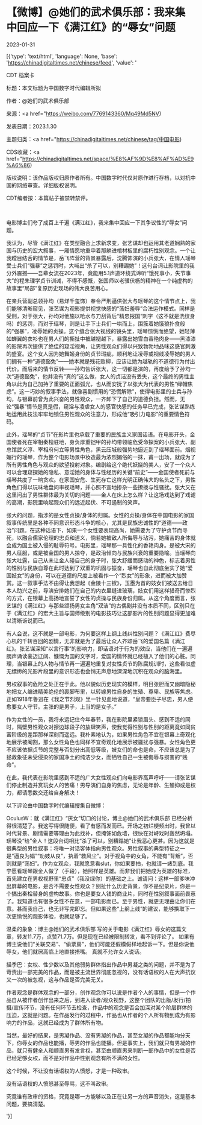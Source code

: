 # 【微博】@她们的武术俱乐部：我来集中回应一下《满江红》的“辱女”问题

2023-01-31

[{'type': 'text/html', 'language': None, 'base': 'https://chinadigitaltimes.net/chinese/feed', 'value': '

CDT 档案卡

标题：本文标题为中国数字时代编辑所拟

作者：@她们的武术俱乐部

来源：<a href="https://weibo.com/7769143360/Mq49Md5NV)

发表日期：2023.1.30

主题归类：<a href="https://chinadigitaltimes.net/chinese/tag/中国电影)

CDS收藏：<a href="https://chinadigitaltimes.net/space/%E8%AF%9D%E8%AF%AD%E9%A6%86)

版权说明：该作品版权归原作者所有。中国数字时代仅对原作进行存档，以对抗中国的网络审查。详细版权说明。





CDT编者按：本篇帖子被禁转禁评。

&emsp;

电影博主们夸了成百上千遍《满江红》，我来集中回应一下其争议性的“辱女”问题。

我认为，尽管《满江红》在类型融合上求新求变，张艺谋却也运用其老道娴熟的家国与历史的宏大叙事，一厢情愿地重申着那躺进棺材板里的腐朽性别观念。一个让我瞠目结舌的情节是，岳飞阵营的背景暴露后，沈腾饰演的小兵张大，在情人瑶琴受士兵们“强暴”之惩罚时，大喊出“杀了可以，别糟蹋她”！这句台词让影院里的我分外震撼——吾辈女流在2023年，竟能用5.1声道环绕式谛听“饿死事小，失节事大”的程朱理学贞节训诫，不得不感慨，张国师以老骥伏枥的精神在一个纯虚构的故事里“局部”复原历史现场的伟大良苦用心。

在亲兵营副总领孙均（易烊千玺饰）奉令严刑逼供张大与瑶琴的这个情节点上，我们能够清晰窥见，张艺谋为观影提供视觉快感的“荡妇羞辱”合法运作模式。同样是受刑，对于张大，孙均对他施以呛水与刀刮背后“精忠报国”刺字（这不就是洗纹身吗）的惩罚，而对于瑶琴，则是让手下士兵们一哄而上，围簇着她饿狼扑食般的“强暴”，凌辱她的贞操。这个缝合张大视线的镜头里，瑶琴惊慌而绝望，她轻薄如蝉翼的衣衫也在男人们的撕扯中被越褪越下，暴露出她雪白香艳肉身——黑漆漆的影院再次提供了绝佳的窥淫视角，让男性观众们得以兴致勃勃地品味这感官刺激的盛宴。这个女人因为她舞姬身份的贞节瑕疵，顺利地让凌辱或视线凌辱她的男人们拥有一种“道德豁免”——她本就是残花败柳，应该让她为越轨的不道德行为付出代价。而后来的情节反转——孙均告诉张大，这一切都是演的，再度给予了孙均一次“道德豁免”，他并没有“真的”这么做，女人的贞洁没有丢失，这个最终的男性主角以此为自己加持了重要的正面弧光，也从而安抚了以张大为代表的男性“绿帽焦虑”。这一巧妙的叙事手法，就像喜剧惯用的“恐慌解除”，使得电影里的士兵与孙均，与银幕前曾为此兴奋的男性观众，一齐卸下了自己的道德负担。然而，无论“强暴”情节是真是假，窥淫与凌虐女人的感官快感的任务早已完成，张艺谋熟练地运用此技法牢牢地锁住男性观众的注意力，形成他“吸引力电影”的重要情色符码。

此外，瑶琴的“贞节”在影片里也承载了重要的民族主义家国话语。在电影开头，金国使者死在宰相秦桧驻地，身负厚重铠甲的孙均带领临危受命探案的小兵张大、副总馆武义淳、宰相府何立等男性角色，黑云压城般强势地逼近到了瑶琴面前。烟视媚行的瑶琴，作为整个电影场景中妆造最为浓烈媚俗的一抹，甫一出场，就成为了所有男性角色与观众的欲望投射对象。编剧给这个绝代妖娆的美人，安了一个众人可以合理窥探她的隐私、意淫她的身体与性经历的关键“前史”——金国使者死前与瑶琴共度了一晌贪欢。在家国安危、生死存亡这样光明正确伟大的名头之下，男性角色们得以玩味地盘问审视瑶琴，并心照不宣地掺杂一些撩拨与性骚扰。张大又在这里问出了男性群体最为关切的问题——金人在床上怎么样？让这场戏达到了戏谑的高潮，影院里响起观众们的远近起伏、不可遏制的笑声。

张大的问题，指涉的是女性贞操/身体的归属。女性的贞操/身体在中国电影的家国叙事传统里是各种不同意识形态斗争的核心，尤其是民族忠诚性的“道德——政治”问题。在这种话语下，如果一个女性要表现高尚，她需要为了守护贞节而寻死，以融合儒家伦理的忠贞和道义，倘若她被敌人所侮辱与玷污，她痛苦的身体就会成为国土被入侵的耻辱符号。电影里，瑶琴那一具性化的香艳肉身。是被大宋的男人征服，或是被金国的男人掠夺，是政治倾向与民族兴衰的重要隐喻。当瑶琴向张大吐露，自己从未让金人碰自己的身子时，张大舒缓而感动的神色，标志着男性的性别与民族自尊在此时达到了双重的巩固与振奋，瑶琴也自此彻底坐实了她“爱国妓女”的身份，可以在道德的尺度上被看作一个“烈女”的形象，进而被大加赞赏。这一叙事手法不由得让我想起《金陵十三钗》，玉墨为首的妓女们被送去给日本人助兴之前，导演安排她们在自己的内衣里缝进玻璃，妓女们用这样猎奇而惨烈的方式，在银幕上高扬地宣誓了女性的贞操与民族身份归属。从这个角度而言，张艺谋的《满江红》与那些颂扬男女主角“双洁”的古偶剧并没有本质不同，区别只在于《满江红》的宏大主旨与国师级别的电影技巧让这部影片的性别问题显得更加难以清晰诉说而已。

有人会说，这不就是一部电影，为何要这样上纲上线纠性别问题？《满江红》费尽心机的千转百回的剧情，无非就是为了最后让众人齐颂岳飞的爱国名篇《满江红》。张艺谋深知“以言行事”的影响力，即话语对于行为的效应，当他们在一遍遍朗声诵读豪迈辽阔、慷慨为国的文字时，爱国的情怀就已经植入了他们的心脏。同理，当银幕上的人物与情节再一遍遍地重复对女性贞节的陈腐规训时，这些看似虚无缥缈的光影片段里的意识形态也会悄无声息地深深地沉积在观众的脑海里。

男权叙事的危险之处正在于此。他以貌似历史现实的模样，明目张胆而又幽暗隐秘地把女人编进精美绝伦的裹脚布里，以转嫁男性自身的生殖、尊卑、民族等焦虑。正如1918年鲁迅在《我之节烈观》里一针见血地说道，“皇帝要臣子尽忠，男人便愈要女人守节。主张的是男子，上当的是女子。”

作为女性的一员，我将永远记住今年春节，我在影院里紧锁眉头、感到不适的同时，隔壁男性观众对擦边球段子的放肆笑声，使我觉得性别与性别的距离竟如同贫富阶级的差距那样深刻而遥远。我朴素地认为，如果男性角色不宜在银幕上奇观化地展示被阉割，那么女性角色也同样不宜奇观化地展示被骚扰与强暴。女性角色更不应该依据贞节的完整与否划分出高低等级，妓女们的命也是命，不应该总是为了拯救象征未受侵染的家国净土的纯洁少女，而牺牲自己一生被侮辱与损害的“贱命”。

在此，我代表在影院里感到不适的广大女性观众们向电影界高声呼吁——请张艺谋们停止制造并赏玩女人的苦痛！男导演们自身的焦虑，无论是年龄、生殖抑或是权力，都请悉数交还给自身解决！

以下评论由中国数字时代编辑搜集自微博：



OculusW：就《满江红》“厌女”切口的讨论，博主@她们的武术俱乐部 已经分析得很清楚了。我这写得很随便，看了有感而发而已。开场之初烂梗频出时，我曾以时代背景、剧情需要等理由为此找补，但掩饰如危墙，很快在对峙戏时轰然坍塌。瑶琴没“给”金人！这段台词相比“杀了可以，别糟蹋她”让我恶心更甚。因为这就是很典型的男性叙事：将唯一对话客体指向男性观众。男性叙事的典型特征之一是“逼良为娼”“劝妓从良”，执着“救风尘”。对于视角中的女角，不能有“背叛”，否则就是“荡妇”。作为女观众，我就愿意看slut，你如果要拍，也就请一婊到底。我宁愿看瑶琴跟金人做了（手段），她照样是英雄。而非我们把她成为英雄的标准，首先建立在男权视野里“忠贞”（我没绿你）的基础之上。诚请问：这样一部爹味冲出屏幕的电影，是否不需要女性观众？别扯什么历史背景，你不是纪录片，你是一个搞出秦桧替身的虚构故事。你也是要女人钱的商业片，同时在性别叙事面前畏葸了。我知道也有很多女性不在意，一部电影而已。至于男性，就更无理由让你们在意。甚而我自己，也无非写完即忘。但如果这些“上纲上线”的建议，能够换取下一次更愉悦的观影体验，也就足够了。

温柔的象象：博主@她们的武术俱乐部 写的关于电影《满江红》辱女的这篇文章，转发11.7万，点赞71.7万。但是现在已经被限制转发，看不到评论了。 如果有博主说他们“关联交易”、“偷票房”，他们可能还假模假样地起诉一下。但是你说他辱女，他们就居高临上地直接捂嘴。 真就不允许女人说话。

描季巴：女权、性少数以及其他弱势群体指出作品中男凝之类的问题，并不是为了苛责出一部完美的作品，而是被主流世界彻底忽视的，没有话语权的人在大声抗议又一次的被忽视，这与作品是否完美无关。

作者观念是群体观念的一部分，创作观念你可以说是作者个人的事情，但是一个作品自从被作者创作出来之后，到进入读者/观众视野，这整个团队的出版/发行/拍摄/宣传环节，没有任何环节去检查，作品中的观念是否会加深对某个阶层群体的压迫，这就是问题。在作品发行的过程中，作品也从作者的个人所有物到成为有影响力的作品，这就已经成为了群体所有物。

当然，最好的结果，是男凝作品、没有男凝的作品，甚至女凝的作品都能均分天下，你辱女的作品也能播，辱男的作品也能播。但是事实上，我们就只有男凝的作品，就只有健全人和顺直男有发言权，甚至由顺直男来判断一部作品中的女性是否已经足够女权，而不是对作品中性别观念有所不满的女性。

这个时候，不让没有话语权的人愤怒，才是一种政审。

没有话语权的人愤怒甚至辱骂，这不叫政审。

究竟谁有政审的资格，究竟是哪一方能够以及正在让另一方的声音消失，这是基本问题，要搞清楚。

'}]